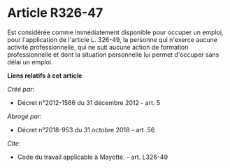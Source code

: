 # Article R326-47

Est considérée comme immédiatement disponible pour occuper un emploi, pour l'application de l'article L. 326-49, la personne
qui n'exerce aucune activité professionnelle, qui ne suit aucune action de formation professionnelle et dont la situation
personnelle lui permet d'occuper sans délai un emploi.

**Liens relatifs à cet article**

_Créé par_:

  - Décret n°2012-1566 du 31 décembre 2012 - art. 5

_Abrogé par_:

  - Décret n°2018-953 du 31 octobre 2018 - art. 56

_Cite_:

  - Code du travail applicable à Mayotte. - art. L326-49
